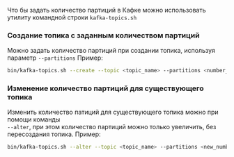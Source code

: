 Что бы задать количество партиций в Кафке можно использовать утилиту командной строки `kafka-topics.sh` 

### Создание топика с заданным количеством партиций
Можно задать количество партиций при создании топика, используя параметр `--partitions`
Пример: 
``` bash
bin/kafka-topics.sh --create --topic <topic_name> --partitions <number_of_partitions> --replication-factor <replication_factor> --bootstrap-server <broker:port>
```
### Изменение количество партиций для существующего топика 
Изменить количество патиций для существующего топика можно при помощи команды  
`--alter`, при этом количество партиций можно только увеличить, без пересоздания топика. 
Пример: 
``` bash
bin/kafka-topics.sh --alter --topic <topic_name> --partitions <new_number_of_partitions> --bootstrap-server <broker:port>
```
